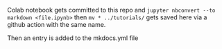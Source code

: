 Colab notebook gets committed to this repo and `jupyter nbconvert --to markdown <file.ipynb>` then `mv * ../tutorials/` gets saved here via a github action with the same name. 

Then an entry is added to the mkdocs.yml file 
